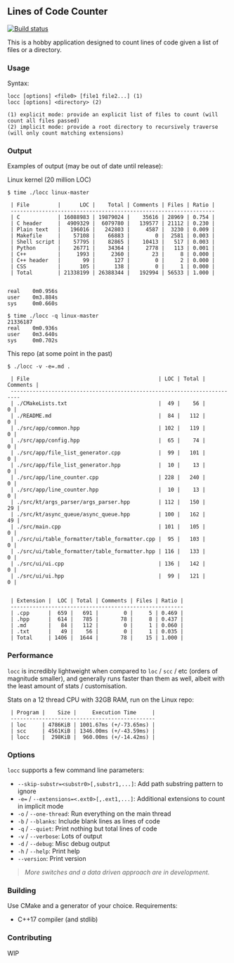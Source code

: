 ## Lines of Code Counter

[![Build status](https://ci.appveyor.com/api/projects/status/056xjwjht5fwxf4n?svg=true)](https://ci.appveyor.com/project/karnkaul/locc)

This is a hobby application designed to count lines of code given a list of files or a directory.

### Usage

Syntax:

```
locc [options] <file0> [file1 file2...] (1)
locc [options] <directory> (2)

(1) explicit mode: provide an explicit list of files to count (will count all files passed)
(2) implicit mode: provide a root directory to recursively traverse (will only count matching extensions)
```

### Output

Examples of output (may be out of date until release):

Linux kernel (20 million LOC)

```
$ time ./locc linux-master

 | File         |      LOC |    Total | Comments | Files | Ratio |
 -----------------------------------------------------------------
 | C            | 16088983 | 19879024 |    35616 | 28969 | 0.754 |
 | C header     |  4909329 |  6079780 |   139577 | 21112 | 0.230 |
 | Plain text   |   196016 |   242803 |     4587 |  3230 | 0.009 |
 | Makefile     |    57108 |    66883 |        0 |  2581 | 0.003 |
 | Shell script |    57795 |    82865 |    10413 |   517 | 0.003 |
 | Python       |    26771 |    34364 |     2778 |   113 | 0.001 |
 | C++          |     1993 |     2360 |       23 |     8 | 0.000 |
 | C++ header   |       99 |      127 |        0 |     2 | 0.000 |
 | CSS          |      105 |      138 |        0 |     1 | 0.000 |
 | Total        | 21338199 | 26388344 |   192994 | 56533 | 1.000 |


real    0m0.956s
user    0m3.884s
sys     0m0.660s

$ time ./locc -q linux-master
21336187
real    0m0.936s
user    0m3.640s
sys     0m0.702s
```

This repo (at some point in the past)

```
$ ./locc -v -e=.md .

 | File                                         | LOC | Total | Comments |
 -------------------------------------------------------------------------
 | ./CMakeLists.txt                             |  49 |    56 |        0 |
 | ./README.md                                  |  84 |   112 |        0 |
 | ./src/app/common.hpp                         | 102 |   119 |        0 |
 | ./src/app/config.hpp                         |  65 |    74 |        0 |
 | ./src/app/file_list_generator.cpp            |  99 |   101 |        0 |
 | ./src/app/file_list_generator.hpp            |  10 |    13 |        0 |
 | ./src/app/line_counter.cpp                   | 228 |   240 |        0 |
 | ./src/app/line_counter.hpp                   |  10 |    13 |        0 |
 | ./src/kt/args_parser/args_parser.hpp         | 112 |   150 |       29 |
 | ./src/kt/async_queue/async_queue.hpp         | 100 |   162 |       49 |
 | ./src/main.cpp                               | 101 |   105 |        0 |
 | ./src/ui/table_formatter/table_formatter.cpp |  95 |   103 |        0 |
 | ./src/ui/table_formatter/table_formatter.hpp | 116 |   133 |        0 |
 | ./src/ui/ui.cpp                              | 136 |   142 |        0 |
 | ./src/ui/ui.hpp                              |  99 |   121 |        0 |


 | Extension |  LOC | Total | Comments | Files | Ratio |
 -------------------------------------------------------
 | .cpp      |  659 |   691 |        0 |     5 | 0.469 |
 | .hpp      |  614 |   785 |       78 |     8 | 0.437 |
 | .md       |   84 |   112 |        0 |     1 | 0.060 |
 | .txt      |   49 |    56 |        0 |     1 | 0.035 |
 | Total     | 1406 |  1644 |       78 |    15 | 1.000 |

```

### Performance

`locc` is incredibly lightweight when compared to `loc` / `scc` / etc (orders of magnitude smaller), and generally runs faster than them as well, albeit with the least amount of stats / customisation.

Stats on a 12 thread CPU with 32GB RAM, run on the Linux repo:

```
 | Program |    Size |     Execution Time     |
 ----------------------------------------------
 | loc     | 4786KiB | 1001.67ms (+/-73.65ms) |
 | scc     | 4561KiB | 1346.00ms (+/-43.59ms) |
 | locc    |  298KiB |  960.00ms (+/-14.42ms) |
```

### Options

`locc` supports a few command line parameters:

- `--skip-substr=<substr0>[,substr1,...]`: Add path substring pattern to ignore
- `-e=` / `--extensions=<.ext0>[,.ext1,...]`: Additional extensions to count in implicit mode
- `-o` / `--one-thread`: Run everything on the main thread
- `-b` / `--blanks`: Include blank lines as lines of code
- `-q` / `--quiet`: Print nothing but total lines of code
- `-v` / `--verbose`: Lots of output
- `-d` / `--debug`: Misc debug output
- `-h` / `--help`: Print help
- `--version`: Print version

> _More switches and a data driven approach are in development._

### Building

Use CMake and a generator of your choice.
Requirements:

- C++17 compiler (and stdlib)

### Contributing

WIP
